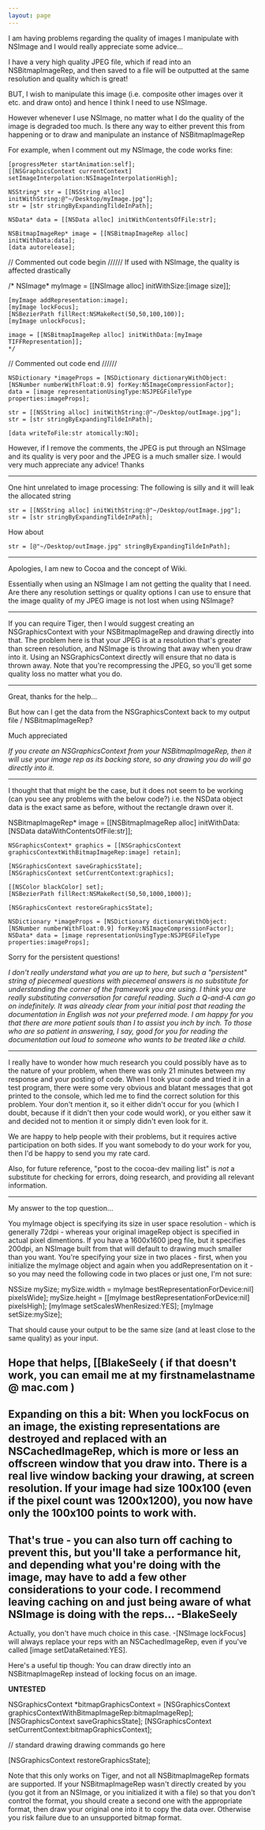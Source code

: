 ```yaml
---
layout: page
---
```




I am having problems regarding the quality of images I manipulate with NSImage and I would really appreciate some advice...

I have a very high quality JPEG file, which if read into an NSBitmapImageRep, and then saved to a file will be outputted at the same resolution and quality which is great!

BUT, I wish to manipulate this image (i.e. composite other images over it etc. and draw onto) and hence I think I need to use NSImage.

However whenever I use NSImage, no matter what I do the quality of the image is degraded too much. Is there any way to either prevent this from happening or to draw and manipulate an instance of NSBitmapImageRep

For example, when I comment out my NSImage, the code works fine:
    
	[progressMeter startAnimation:self];
	[[NSGraphicsContext currentContext] setImageInterpolation:NSImageInterpolationHigh];

	NSString* str = [[NSString alloc] initWithString:@"~/Desktop/myImage.jpg"];
	str = [str stringByExpandingTildeInPath];

	NSData* data = [[NSData alloc] initWithContentsOfFile:str];
	
	NSBitmapImageRep* image = [[NSBitmapImageRep alloc] initWithData:data];
	[data autorelease];
	
// Commented out code begin ////// If used with NSImage, the quality is affected drastically

/*	NSImage* myImage = [[NSImage alloc] initWithSize:[image size]];

	[myImage addRepresentation:image];
	[myImage lockFocus];
	[NSBezierPath fillRect:NSMakeRect(50,50,100,100)];
	[myImage unlockFocus];
	
	image = [[NSBitmapImageRep alloc] initWithData:[myImage TIFFRepresentation]];
	*/
// Commented out code end //////
	
	NSDictionary *imageProps = [NSDictionary dictionaryWithObject:[NSNumber numberWithFloat:0.9] forKey:NSImageCompressionFactor];
	data = [image representationUsingType:NSJPEGFileType properties:imageProps];
	
	str = [[NSString alloc] initWithString:@"~/Desktop/outImage.jpg"];
	str = [str stringByExpandingTildeInPath];
	
	[data writeToFile:str atomically:NO];



However, if I remove the comments, the JPEG is put through an NSImage and its quality is very poor and the JPEG is a much smaller size. I would very much appreciate any advice! Thanks

----

One hint unrelated to image processing: The following is silly and it will leak the allocated string

    
	str = [[NSString alloc] initWithString:@"~/Desktop/outImage.jpg"];
	str = [str stringByExpandingTildeInPath];


How about
    
	str = [@"~/Desktop/outImage.jpg" stringByExpandingTildeInPath];


----

Apologies, I am new to Cocoa and the concept of Wiki.

Essentially when using an NSImage I am not getting the quality that I need. Are there any resolution settings or quality options I can use to ensure that the image quality of my JPEG image is not lost when using NSImage?

----

If you can require Tiger, then I would suggest creating an NSGraphicsContext with your NSBitmapImageRep and drawing directly into that. The problem here is that your JPEG is at a resolution that's greater than screen resolution, and NSImage is throwing that away when you draw into it. Using an NSGraphicsContext directly will ensure that no data is thrown away. Note that you're recompressing the JPEG, so you'll get some quality loss no matter what you do.

----

Great, thanks for the help... 

But how can I get the data from the NSGraphicsContext back to my output file / NSBitmapImageRep? 

Much appreciated

*If you create an NSGraphicsContext from your NSBitmapImageRep, then it will use your image rep as its backing store, so any drawing you do will go directly into it.*

----

I thought that that might be the case, but it does not seem to be working (can you see any problems with the below code?) i.e. the NSData object data is the exact same as before, without the rectangle drawn over it.

    
NSBitmapImageRep* image = [[NSBitmapImageRep alloc] initWithData:[NSData dataWithContentsOfFile:str]];
	
	NSGraphicsContext* graphics = [[NSGraphicsContext graphicsContextWithBitmapImageRep:image] retain];

	[NSGraphicsContext saveGraphicsState];
	[NSGraphicsContext setCurrentContext:graphics];
	
	[[NSColor blackColor] set];
	[NSBezierPath fillRect:NSMakeRect(50,50,1000,1000)];

	[NSGraphicsContext restoreGraphicsState];
	
	NSDictionary *imageProps = [NSDictionary dictionaryWithObject:[NSNumber numberWithFloat:0.9] forKey:NSImageCompressionFactor];
	NSData* data = [image representationUsingType:NSJPEGFileType properties:imageProps];



Sorry for the persistent questions!

*I don't really understand what you are up to here, but such a "persistent" string of piecemeal questions with piecemeal answers is no substitute for understanding the corner of the framework you are using. I think you are really substituting conversation for careful reading. Such a Q-and-A can go on indefinitely. It was already clear from your initial post that reading the documentation in English was not your preferred mode. I am happy for you that there are more patient souls than I to assist you inch by inch. To those who are so patient in answering, I say, good for you for reading the documentation out loud to someone who wants to be treated like a child.*

----

I really have to wonder how much research you could possibly have as to the nature of your problem, when there was only 21 minutes between my response and your posting of code. When I took your code and tried it in a test program, there were some very obvious and blatant messages that got printed to the console, which led me to find the correct solution for this problem. Your don't mention it, so it either didn't occur for you (which I doubt, because if it didn't then your code would work), or you either saw it and decided not to mention it or simply didn't even look for it.

We are happy to help people with their problems, but it requires active participation on both sides. If you want somebody to do your work for you, then I'd be happy to send you my rate card.

Also, for future reference, "post to the cocoa-dev mailing list" is *not* a substitute for checking for errors, doing research, and providing all relevant information.

----
My answer to the top question...

You myImage object is specifying its size in user space resolution - which is generally 72dpi - whereas your original imageRep object is specified in actual pixel dimentions. If you have a 1600x1600 jpeg file, but it specifies 200dpi, an NSImage built from that will default to drawing much smaller than you want. You're specifying your size in two places - first, when you initialize the myImage object and again when you addRepresentation on it - so you may need the following code in two places or just one, I'm not sure:

    
NSSize mySize;
mySize.width = myImage bestRepresentationForDevice:nil] pixelsWide];
mySize.height = [[myImage bestRepresentationForDevice:nil] pixelsHigh];
[myImage setScalesWhenResized:YES];
[myImage setSize:mySize];


That should cause your output to be the same size (and at least close to the same quality) as your input.

Hope that helps,
[[BlakeSeely ( if that doesn't work, you can email me at my firstnamelastname @ mac.com )
----
Expanding on this a bit:  When you lockFocus on an image, the existing representations are destroyed and replaced with an NSCachedImageRep, which is more or less an offscreen window that you draw into.  There is a real live window backing your drawing, at screen resolution.  If your image had size 100x100 (even if the pixel count was 1200x1200), you now have only the 100x100 points to work with.
----

That's true - you can also turn off caching to prevent this, but you'll take a performance hit, and depending what you're doing with the image, may have to add a few other considerations to your code. I recommend leaving caching on and just being aware of what NSImage is doing with the reps... -BlakeSeely
----
Actually, you don't have much choice in this case.      -[NSImage lockFocus] will always replace your reps with an NSCachedImageRep, even if you've called     [image setDataRetained:YES].

Here's a useful tip though:  You can draw directly into an NSBitmapImageRep instead of locking focus on an image.  

**UNTESTED**
    
NSGraphicsContext *bitmapGraphicsContext = [NSGraphicsContext graphicsContextWithBitmapImageRep:bitmapImageRep];
[NSGraphicsContext saveGraphicsState];
[NSGraphicsContext setCurrentContext:bitmapGraphicsContext];

// standard drawing drawing commands go here

[NSGraphicsContext restoreGraphicsState];


Note that this only works on Tiger, and not all NSBitmapImageRep formats are supported. If your NSBitmapImageRep wasn't directly created by you (you got it from an NSImage, or you initialized it with a file) so that you don't control the format, you should create a second one with the appropriate format, then draw your original one into it to copy the data over. Otherwise you risk failure due to an unsupported bitmap format.
